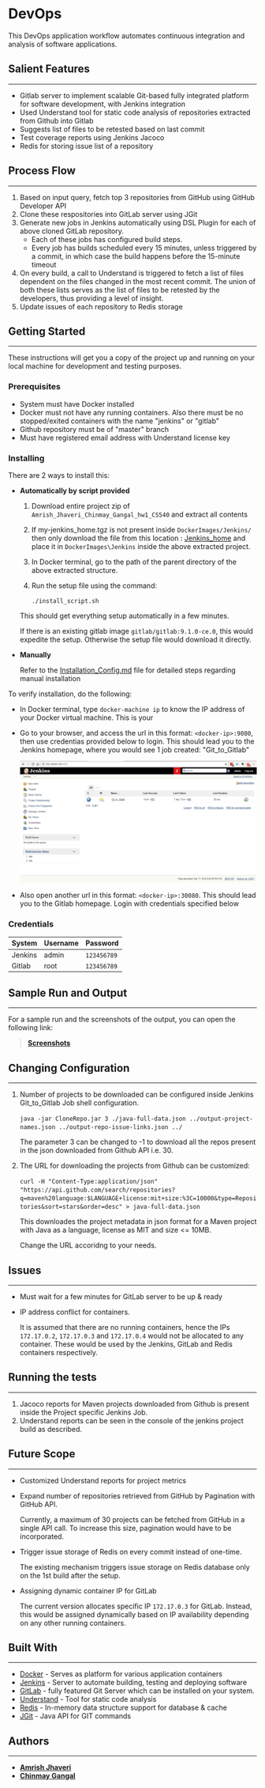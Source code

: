# DevOps

This DevOps application workflow automates continuous integration and analysis of software applications.

## Salient Features

----------

- Gitlab server to implement scalable Git-based fully integrated platform for software development, with Jenkins integration
- Used Understand tool for static code analysis of repositories extracted from Github into Gitlab
- Suggests list of files to be retested based on last commit
- Test coverage reports using Jenkins Jacoco
- Redis for storing issue list of a repository 

## Process Flow
----------
1. Based on input query, fetch top 3 repositories from GitHub using GitHub Developer API
2. Clone these respositories into GitLab server using JGit
3. Generate new jobs in Jenkins automatically using DSL Plugin for each of above cloned GitLab repository.
	- Each of these jobs has configured build steps.
	- Every job has builds scheduled every 15 minutes, unless triggered by a commit, in which case the build happens before the 15-minute timeout
4. On every build, a call to Understand is triggered to fetch a list of files dependent on the files changed in the most recent commit. The union of both these lists serves as the list of files to be retested by the developers, thus providing a level of insight.
5. Update issues of each repository to Redis storage

## Getting Started

----------

These instructions will get you a copy of the project up and running on your local machine for development and testing purposes. 

### Prerequisites

- System must have Docker installed
- Docker must not have any running containers. Also there must be no stopped/exited containers with the name "jenkins" or "gitlab"
- Github repository must be of "master" branch
- Must have registered email address with Understand license key

### Installing

There are 2 ways to install this:

- **Automatically by script provided**


	1. Download entire project zip of `Amrish_Jhaveri_Chinmay_Gangal_hw1_CS540` and extract all contents
	2. If my-jenkins_home.tgz is not present inside `DockerImages/Jenkins/` then only download the file from this location : [Jenkins_home](https://drive.google.com/file/d/1yi8tRf4TkfdWijsg37Au_vhKKN0MFfud/view?usp=sharing) and place it in `DockerImages\Jenkins` inside the above extracted project.
	3.	In Docker terminal, go to the path of the parent directory of the above extracted structure.
	4. Run the setup file using the command: 
		
		```
		./install_script.sh
		``` 
	
	This should get everything setup automatically in a few minutes.   

	If there is an existing gitlab image `gitlab/gitlab:9.1.0-ce.0`, this would expedite the setup. Otherwise the setup file would download it directly.


- **Manually**

	Refer to the [Installation_Config.md](https://github.com/AmrishJhaveri/DevOps/blob/master/Installation_Config.md) file for detailed steps regarding manual installation

To verify installation, do the following:

- In Docker terminal, type `docker-machine ip` to know the IP address of your Docker virtual machine. This is your <docker-ip>
- Go to your browser, and access the url in this format: `<docker-ip>:9080`, then use credentias provided below to login. This should lead you to the Jenkins homepage, where you would see 1 job created: "Git\_to\_Gitlab"

	![Jenkins_Home](https://github.com/AmrishJhaveri/DevOps/blob/master/images/sr_1.JPG)

- Also open another url in this format: `<docker-ip>:30080`. This should lead you to the Gitlab homepage. Login with credentials specified below

### Credentials

System|Username|Password
---	|	---	|	---
Jenkins|admin|	`123456789`
Gitlab|root	|`123456789`

## Sample Run and Output

----------

For a sample run and the screenshots of the output, you can open the following link: 
>[**Screenshots**](https://github.com/AmrishJhaveri/DevOps/blob/master/Sample_run_%26_output_screenshots.md)

## Changing Configuration

----------
1.	Number of projects to be downloaded can be configured inside Jenkins 	Git_to_Gitlab Job shell configuration.

	`java -jar CloneRepo.jar 3 ./java-full-data.json ../output-project-names.json ../output-repo-issue-links.json ../`	
	
	The parameter 3 can be changed to -1 to download all the repos present in the json downloaded from Github API i.e. 30.

2. The URL for downloading the projects from Github can be customized:
	
	`curl -H "Content-Type:application/json" "https://api.github.com/search/repositories?q=maven%20language:$LANGUAGE+license:mit+size:%3C=10000&type=Repositories&sort=stars&order=desc" > java-full-data.json`

	This downloades the project metadata in json format for a Maven project with Java as a language, license as MIT and size <= 10MB.
	
	Change the URL accoridng to your needs.

## Issues

----------
- Must wait for a few minutes for GitLab server to be up & ready
- IP address conflict for containers.
	
	It is assumed that there are no running containers, hence the IPs `172.17.0.2`, `172.17.0.3` and `172.17.0.4` would not be allocated to any container. These would be used by the Jenkins, GitLab and Redis containers respectively.

## Running the tests

----------
1.  Jacoco reports for Maven projects downloaded from Github is present inside 	the Project specific Jenkins Job.
2.  Understand reports can be seen in the console of the jenkins project build as 	described.


## Future Scope

----------
- Customized Understand reports for project metrics
- Expand number of repositories retrieved from GitHub by Pagination with GitHub 	API. 

	Currently, a maximum of 30 projects can be fetched from GitHub in a single API call. To increase this size, pagination would have to be incorporated.
- Trigger issue storage of Redis on every commit instead of one-time.
	
	The existing mechanism triggers issue storage on Redis database only on the 1st build after the setup.

- Assigning dynamic container IP for GitLab
	
	The current version allocates specific IP `172.17.0.3` for GitLab. Instead, this would be assigned dynamically based on IP availability depending on any other running containers.

## Built With

----------

* [Docker](https://www.docker.com/) - Serves as platform for various application containers
* [Jenkins](https://jenkins.io/) - Server to automate building, testing and deploying software
* [GitLab](https://about.gitlab.com/) - fully featured Git Server which can be installed on your system. 
* [Understand](https://scitools.com/features/) - Tool for static code analysis
* [Redis](https://redis.io/) - In-memory data structure support for database & cache
* [JGit](https://www.eclipse.org/jgit/) - Java API for GIT commands

## Authors

----------

* [**Amrish Jhaveri**](https://github.com/AmrishJhaveri)
* [**Chinmay Gangal**](https://github.com/chinmay2312)
